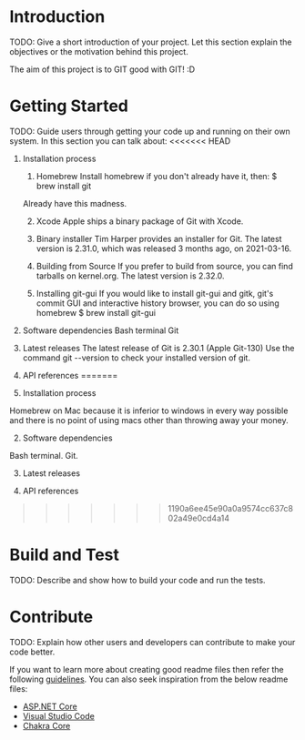 # Introduction
TODO: Give a short introduction of your project. Let this section explain the objectives or the motivation behind this project.

The aim of this project is to GIT good with GIT! :D

# Getting Started
TODO: Guide users through getting your code up and running on their own system. In this section you can talk about:
<<<<<<< HEAD
1.	Installation process

    1. Homebrew
    Install homebrew if you don't already have it, then:
    $ brew install git

    Already have this madness.

    2. Xcode
    Apple ships a binary package of Git with Xcode.

    3. Binary installer
    Tim Harper provides an installer for Git. The latest version is 2.31.0, which was released 3 months ago, on 2021-03-16.

    4. Building from Source
    If you prefer to build from source, you can find tarballs on kernel.org. The latest version is 2.32.0.

    5. Installing git-gui
    If you would like to install git-gui and gitk, git's commit GUI and interactive history browser, you can do so using homebrew
    $ brew install git-gui
2.	Software dependencies
Bash terminal
Git
3.	Latest releases
The latest release of Git is 2.30.1 (Apple Git-130)
Use the command git --version to check your installed version of git.
4.	API references
=======
1.  Installation process

 Homebrew on Mac because it is inferior to windows in every way possible and there is no point of using macs other than throwing away your money.


2.  Software dependencies

Bash terminal.
Git.

3.  Latest releases


4.  API references

>>>>>>> 1190a6ee45e90a0a9574cc637c802a49e0cd4a14
# Build and Test
TODO: Describe and show how to build your code and run the tests.

# Contribute
TODO: Explain how other users and developers can contribute to make your code better.

If you want to learn more about creating good readme files then refer the following [guidelines](https://docs.microsoft.com/en-us/azure/devops/repos/git/create-a-readme?view=azure-devops). You can also seek inspiration from the below readme files:
- [ASP.NET Core](https://github.com/aspnet/Home)
- [Visual Studio Code](https://github.com/Microsoft/vscode)
- [Chakra Core](https://github.com/Microsoft/ChakraCore)
